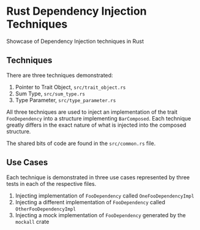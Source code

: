 # Rust Dependency Injection Techniques

Showcase of Dependency Injection techniques in Rust

## Techniques

There are three techniques demonstrated:

1. Pointer to Trait Object, `src/trait_object.rs`
2. Sum Type, `src/sum_type.rs`
3. Type Parameter, `src/type_parameter.rs`

All three techniques are used to inject an implementation of the trait `FooDependency` into
a structure implementing `BarComposed`. Each technique greatly differs in the exact nature
of what is injected into the composed structure.

The shared bits of code are found in the `src/common.rs` file.

## Use Cases

Each technique is demonstrated in three use cases represented by three tests in each
of the respective files.

1. Injecting implementation of `FooDependency` called `OneFooDependencyImpl`
2. Injecting a different implementation of `FooDependency` called `OtherFooDependencyImpl`
3. Injecting a mock implementation of `FooDependency` generated by the `mockall` crate
